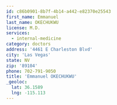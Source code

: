 ```yaml
---
id: c86b0901-8b7f-4b14-a442-e82370e25543
first_name: Emmanuel
last_name: OKECHUKWU
license: M.D.
services:
  - internal-medicine
category: doctors
address: '4461 E Charleston Blvd'
city: 'Las Vegas'
state: NV
zip: '89104'
phone: 702-791-9050
title: 'Emmanuel OKECHUKWU'
_geoloc:
  lat: 36.1589
  lng: -115.113
---
```

